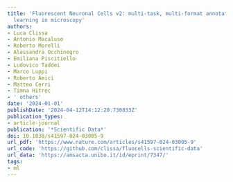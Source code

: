```yaml
---
title: 'Fluorescent Neuronal Cells v2: multi-task, multi-format annotations for deep
  learning in microscopy'
authors:
- Luca Clissa
- Antonio Macaluso
- Roberto Morelli
- Alessandra Occhinegro
- Emiliana Piscitiello
- Ludovico Taddei
- Marco Luppi
- Roberto Amici
- Matteo Cerri
- Timna Hitrec
- ' others'
date: '2024-01-01'
publishDate: '2024-04-12T14:12:20.730833Z'
publication_types:
- article-journal
publication: '*Scientific Data*'
doi: 10.1038/s41597-024-03005-9
url_pdf: 'https://www.nature.com/articles/s41597-024-03005-9'
url_code: 'https://github.com/clissa/fluocells-scientific-data'
url_data: 'https://amsacta.unibo.it/id/eprint/7347/'
tags:
- ml
---
```

